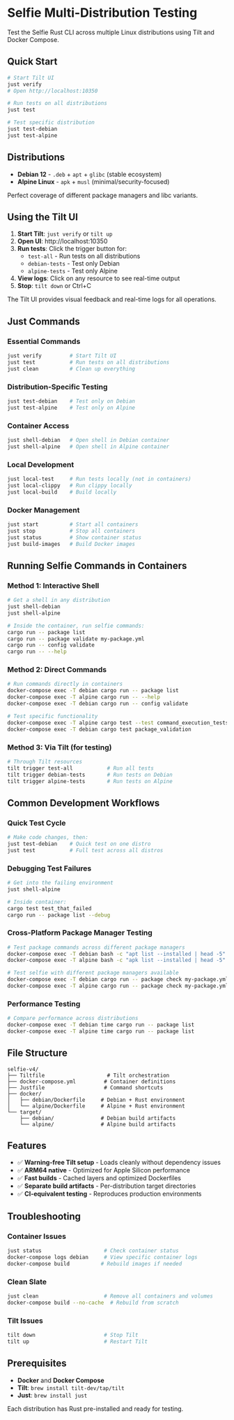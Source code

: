 # Selfie Multi-Distribution Testing

Test the Selfie Rust CLI across multiple Linux distributions using Tilt and
Docker Compose.

## Quick Start

```bash
# Start Tilt UI
just verify
# Open http://localhost:10350

# Run tests on all distributions
just test

# Test specific distribution
just test-debian
just test-alpine
```

## Distributions

- **Debian 12** - `.deb` + `apt` + `glibc` (stable ecosystem)
- **Alpine Linux** - `apk` + `musl` (minimal/security-focused)

Perfect coverage of different package managers and libc variants.

## Using the Tilt UI

1. **Start Tilt**: `just verify` or `tilt up`
2. **Open UI**: http://localhost:10350
3. **Run tests**: Click the trigger button for:
   - `test-all` - Run tests on all distributions
   - `debian-tests` - Test only Debian
   - `alpine-tests` - Test only Alpine
4. **View logs**: Click on any resource to see real-time output
5. **Stop**: `tilt down` or Ctrl+C

The Tilt UI provides visual feedback and real-time logs for all operations.

## Just Commands

### Essential Commands

```bash
just verify         # Start Tilt UI
just test           # Run tests on all distributions
just clean          # Clean up everything
```

### Distribution-Specific Testing

```bash
just test-debian    # Test only on Debian
just test-alpine    # Test only on Alpine
```

### Container Access

```bash
just shell-debian   # Open shell in Debian container
just shell-alpine   # Open shell in Alpine container
```

### Local Development

```bash
just local-test     # Run tests locally (not in containers)
just local-clippy   # Run clippy locally
just local-build    # Build locally
```

### Docker Management

```bash
just start          # Start all containers
just stop           # Stop all containers
just status         # Show container status
just build-images   # Build Docker images
```

## Running Selfie Commands in Containers

### Method 1: Interactive Shell

```bash
# Get a shell in any distribution
just shell-debian
just shell-alpine

# Inside the container, run selfie commands:
cargo run -- package list
cargo run -- package validate my-package.yml
cargo run -- config validate
cargo run -- --help
```

### Method 2: Direct Commands

```bash
# Run commands directly in containers
docker-compose exec -T debian cargo run -- package list
docker-compose exec -T alpine cargo run -- --help
docker-compose exec -T debian cargo run -- config validate

# Test specific functionality
docker-compose exec -T alpine cargo test --test command_execution_tests
docker-compose exec -T debian cargo test package_validation
```

### Method 3: Via Tilt (for testing)

```bash
# Through Tilt resources
tilt trigger test-all           # Run all tests
tilt trigger debian-tests       # Run tests on Debian
tilt trigger alpine-tests       # Run tests on Alpine
```

## Common Development Workflows

### Quick Test Cycle

```bash
# Make code changes, then:
just test-debian    # Quick test on one distro
just test           # Full test across all distros
```

### Debugging Test Failures

```bash
# Get into the failing environment
just shell-alpine

# Inside container:
cargo test test_that_failed
cargo run -- package list --debug
```

### Cross-Platform Package Manager Testing

```bash
# Test package commands across different package managers
docker-compose exec -T debian bash -c "apt list --installed | head -5"
docker-compose exec -T alpine bash -c "apk list --installed | head -5"

# Test selfie with different package managers available
docker-compose exec -T debian cargo run -- package check my-package.yml
docker-compose exec -T alpine cargo run -- package check my-package.yml
```

### Performance Testing

```bash
# Compare performance across distributions
docker-compose exec -T debian time cargo run -- package list
docker-compose exec -T alpine time cargo run -- package list
```

## File Structure

```
selfie-v4/
├── Tiltfile                    # Tilt orchestration
├── docker-compose.yml         # Container definitions
├── Justfile                   # Command shortcuts
├── docker/
│   ├── debian/Dockerfile     # Debian + Rust environment
│   └── alpine/Dockerfile     # Alpine + Rust environment
└── target/
    ├── debian/               # Debian build artifacts
    └── alpine/               # Alpine build artifacts
```

## Features

- ✅ **Warning-free Tilt setup** - Loads cleanly without dependency issues
- ✅ **ARM64 native** - Optimized for Apple Silicon performance
- ✅ **Fast builds** - Cached layers and optimized Dockerfiles
- ✅ **Separate build artifacts** - Per-distribution target directories
- ✅ **CI-equivalent testing** - Reproduces production environments

## Troubleshooting

### Container Issues

```bash
just status                    # Check container status
docker-compose logs debian     # View specific container logs
docker-compose build          # Rebuild images if needed
```

### Clean Slate

```bash
just clean                     # Remove all containers and volumes
docker-compose build --no-cache  # Rebuild from scratch
```

### Tilt Issues

```bash
tilt down                      # Stop Tilt
tilt up                        # Restart Tilt
```

## Prerequisites

- **Docker** and **Docker Compose**
- **Tilt**: `brew install tilt-dev/tap/tilt`
- **Just**: `brew install just`

Each distribution has Rust pre-installed and ready for testing.
